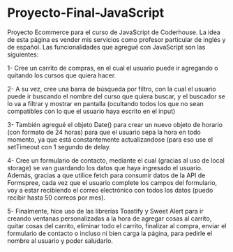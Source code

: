 # Proyecto-Final-JavaScript

Proyecto Ecommerce para el curso de JavaScript de Coderhouse. La idea de esta página es vender mis servicios como profesor particular de inglés y de español. Las funcionalidades que agregué con JavaScript son las siguientes:

1- Cree un carrito de compras, en el cual el usuario puede ir agregando o quitando los cursos que quiera hacer. 

2- A su vez, cree una barra de búsqueda por filtro, con la cual el usuario puede ir buscando el nombre del curso que quiera buscar, y el buscador se lo va a filtrar y mostrar en pantalla (ocultando todos los que no sean compatibles con lo que el usuario haya escrito en el input)

3- También agregué  el objeto Date() para crear un nuevo objeto de horario (con formato de 24 horas) para que el usuario sepa la hora en todo momento, ya que está constantemente actualizandose (para eso use el setTimeout con 1 segundo de delay. 

4- Cree un formulario de contacto, mediante el cual (gracias al uso de local storage) se van guardando los datos que haya ingresado el usuario. Además, gracias a que utilice fetch para consumir datos de la API de Formspree, cada vez que el usuario complete los campos del formulario, voy a estar recibiendo el correo electrónico con todos los datos (puedo recibir hasta 50 correos por mes). 

5- Finalmente, hice uso de las librerías Toastify y Sweet Alert para ir creando ventanas personalizadas a la hora de agregar cosas al carrito, quitar cosas del carrito, eliminar todo el carrito, finalizar al compra, enviar el formulario de contacto o incluso ni bien carga la página, para pedirle el nombre al usuario y poder saludarlo. 

